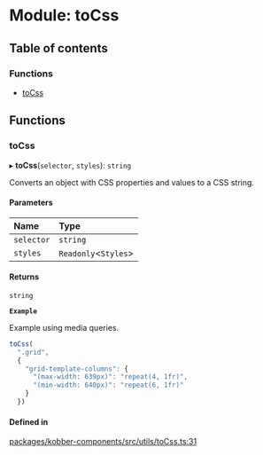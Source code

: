# Module: toCss

## Table of contents

### Functions

- [toCss](../wiki/toCss#tocss)

## Functions

### toCss

▸ **toCss**(`selector`, `styles`): `string`

Converts an object with CSS properties and values to a CSS string.

#### Parameters

| Name | Type |
| :------ | :------ |
| `selector` | `string` |
| `styles` | `Readonly`\<`Styles`\> |

#### Returns

`string`

**`Example`**

Example using media queries.

```ts
toCss(
  ".grid",
  {
    "grid-template-columns": {
      "(max-width: 639px)": "repeat(4, 1fr)",
      "(min-width: 640px)": "repeat(6, 1fr)"
    }
  })
```

#### Defined in

[packages/kobber-components/src/utils/toCss.ts:31](https://github.com/GyldendalDigital/kobber/blob/980200a/packages/kobber-components/src/utils/toCss.ts#L31)

